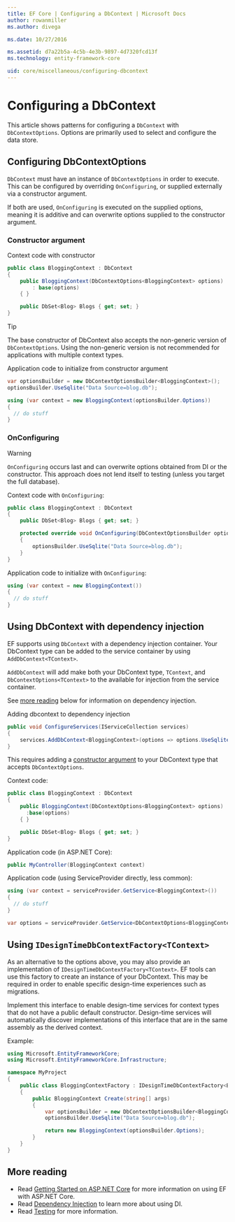 ```yaml
---
title: EF Core | Configuring a DbContext | Microsoft Docs
author: rowanmiller
ms.author: divega

ms.date: 10/27/2016

ms.assetid: d7a22b5a-4c5b-4e3b-9897-4d7320fcd13f
ms.technology: entity-framework-core

uid: core/miscellaneous/configuring-dbcontext
---
```

# Configuring a DbContext

This article shows patterns for configuring a `DbContext` with `DbContextOptions`. Options are primarily used to select and configure the data store.

## Configuring DbContextOptions

`DbContext` must have an instance of `DbContextOptions` in order to execute. This can be configured by overriding `OnConfiguring`, or supplied externally via a constructor argument.

If both are used, `OnConfiguring` is executed on the supplied options, meaning it is additive and can overwrite  options supplied to the constructor argument.

### Constructor argument

Context code with constructor

``` csharp
public class BloggingContext : DbContext
{
    public BloggingContext(DbContextOptions<BloggingContext> options)
        : base(options)
    { }

    public DbSet<Blog> Blogs { get; set; }
}
```

> [!TIP]
> The base constructor of DbContext also accepts the non-generic version of `DbContextOptions`. Using the non-generic version is not recommended for applications with multiple context types.

Application code to initialize from constructor argument

``` csharp
var optionsBuilder = new DbContextOptionsBuilder<BloggingContext>();
optionsBuilder.UseSqlite("Data Source=blog.db");

using (var context = new BloggingContext(optionsBuilder.Options))
{
  // do stuff
}
```

### OnConfiguring

> [!WARNING]
> `OnConfiguring` occurs last and can overwrite options obtained from DI or the constructor. This approach does not lend itself to testing (unless you target the full database).

Context code with `OnConfiguring`:

``` csharp
public class BloggingContext : DbContext
{
    public DbSet<Blog> Blogs { get; set; }

    protected override void OnConfiguring(DbContextOptionsBuilder optionsBuilder)
    {
        optionsBuilder.UseSqlite("Data Source=blog.db");
    }
}
```

Application code to initialize with `OnConfiguring`:

``` csharp
using (var context = new BloggingContext())
{
  // do stuff
}
```

## Using DbContext with dependency injection

EF supports using `DbContext` with a dependency injection container. Your DbContext type can be added to the service container by using `AddDbContext<TContext>`.

`AddDbContext` will add make both your DbContext type, `TContext`, and `DbContextOptions<TContext>` to the available for injection from the service container.

See [more reading](#more-reading) below for information on dependency injection.

Adding dbcontext to dependency injection

``` csharp
public void ConfigureServices(IServiceCollection services)
{
    services.AddDbContext<BloggingContext>(options => options.UseSqlite("Data Source=blog.db"));
}
```

This requires adding a [constructor argument](#constructor-argument) to your DbContext type that accepts `DbContextOptions`.

Context code:

``` csharp
public class BloggingContext : DbContext
{
    public BloggingContext(DbContextOptions<BloggingContext> options)
      :base(options)
    { }

    public DbSet<Blog> Blogs { get; set; }
}
```

Application code (in ASP.NET Core):

``` csharp
public MyController(BloggingContext context)
```

Application code (using ServiceProvider directly, less common):

``` csharp
using (var context = serviceProvider.GetService<BloggingContext>())
{
  // do stuff
}

var options = serviceProvider.GetService<DbContextOptions<BloggingContext>>();
```

<a name=use-idbcontextfactory></a>

## Using `IDesignTimeDbContextFactory<TContext>`

As an alternative to the options above, you may also provide an implementation of `IDesignTimeDbContextFactory<TContext>`. EF tools can use this factory to create an instance of your DbContext. This may be required in order to enable specific design-time experiences such as migrations.

Implement this interface to enable design-time services for context types that do not have a public default constructor. Design-time services will automatically discover implementations of this interface that are in the same assembly as the derived context.

Example:

``` csharp
using Microsoft.EntityFrameworkCore;
using Microsoft.EntityFrameworkCore.Infrastructure;

namespace MyProject
{
    public class BloggingContextFactory : IDesignTimeDbContextFactory<BloggingContext>
    {
        public BloggingContext Create(string[] args)
        {
            var optionsBuilder = new DbContextOptionsBuilder<BloggingContext>();
            optionsBuilder.UseSqlite("Data Source=blog.db");

            return new BloggingContext(optionsBuilder.Options);
        }
    }
}
```

## More reading

* Read [Getting Started on ASP.NET Core](../get-started/aspnetcore/index.md) for more information on using EF with ASP.NET Core.
* Read [Dependency Injection](https://docs.asp.net/en/latest/fundamentals/dependency-injection.html) to learn more about using DI.
* Read [Testing](testing/index.md) for more information.
